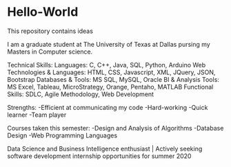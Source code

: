 # Hello-World
This repository contains ideas


I am a graduate student at The University of Texas at Dallas pursing my Masters in Computer science. 

Technical Skills:
Languages: C, C++, Java, SQL, Python, Arduino
Web Technologies & Languages: HTML, CSS, Javascript, XML, JQuery, JSON, Bootstrap
Databases & Tools: MS SQL, MySQL, Oracle
BI & Analysis Tools: MS Excel, Tableau, MicroStrategy, Orange, Pentaho, MATLAB
Functional Skills: SDLC, Agile Methodology, Web Development

Strengths:
-Efficient at communicating my code
-Hard-working
-Quick learner
-Team player 

Courses taken this semester: 
-Design and Analysis of Algorithms
-Database Design
-Web Programming Languages

Data Science and Business Intelligence enthusiast | Actively seeking software development internship opportunities for summer 2020
